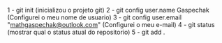 1 - git init (inicializou o projeto git)
2 - git config user.name Gaspechak (Configurei o meu nome de usuario)
3 - git config user.email "mathgaspechak@outlook.com" (Configurei o meu e-mail)
4 - git status (mostrar qual o status atual do repositorio)
5 - git add .